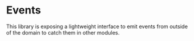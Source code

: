 # Events

This library is exposing a lightweight interface to emit events from outside of the domain to catch them in other modules.



